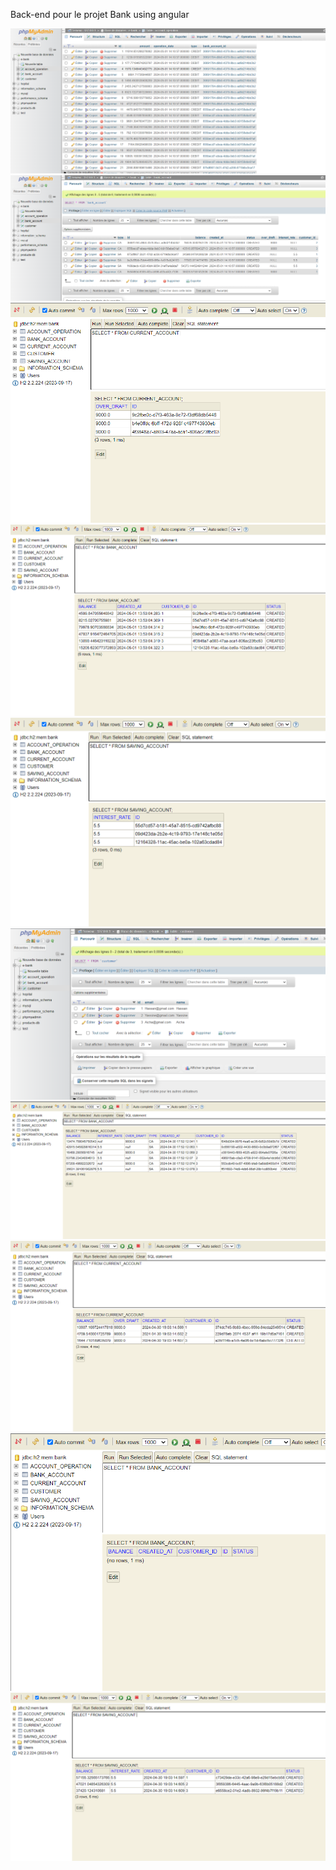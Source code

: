 Back-end pour le projet Bank using angular


<img src="images/Acc_OpTableMysql.png" alt="">
<img src="images/Bank_AccTableMysql.png" alt="">
<img src="images/CCJoined.png" alt="">
<img src="images/CCJoined2.png" alt="">
<img src="images/CCJoined3.png" alt="">
<img src="images/CustomerTableMysql.png" alt="">
<img src="images/ProblSingleTable.png" alt="">
<img src="images/TableCC.png" alt="">
<img src="images/TableParClass4.png" alt="">
<img src="images/TableSA.png" alt="">

